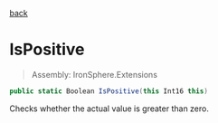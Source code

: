 ﻿

[back](/IronSphere.Extensions/ShortExtension)

# IsPositive

> Assembly: IronSphere.Extensions

```csharp
public static Boolean IsPositive(this Int16 this)
```

Checks whether the actual value is greater than zero.

 